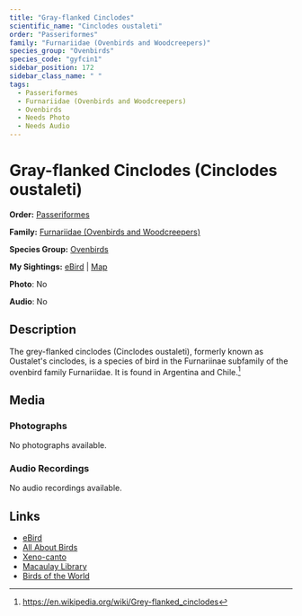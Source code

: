 ```yaml
---
title: "Gray-flanked Cinclodes"
scientific_name: "Cinclodes oustaleti"
order: "Passeriformes"
family: "Furnariidae (Ovenbirds and Woodcreepers)"
species_group: "Ovenbirds"
species_code: "gyfcin1"
sidebar_position: 172
sidebar_class_name: " "
tags: 
  - Passeriformes
  - Furnariidae (Ovenbirds and Woodcreepers)
  - Ovenbirds
  - Needs Photo
  - Needs Audio
---
```


# Gray-flanked Cinclodes (Cinclodes oustaleti)

**Order:** [Passeriformes](/tags/passeriformes)

**Family:** [Furnariidae (Ovenbirds and Woodcreepers)](/tags/furnariidae-ovenbirds-and-woodcreepers)

**Species Group:** [Ovenbirds](/tags/ovenbirds)

**My Sightings:** [eBird](https://ebird.org/lifelist?r=world&time=life&spp=gyfcin1) | [Map](/map?species_code=gyfcin1)

**Photo**: No 

**Audio**: No

## Description
The grey-flanked cinclodes (Cinclodes oustaleti), formerly known as Oustalet's cinclodes, is a species of bird in the Furnariinae subfamily of the ovenbird family Furnariidae. It is found in Argentina and Chile.[^1]

[^1]: https://en.wikipedia.org/wiki/Grey-flanked_cinclodes

## Media
### Photographs
No photographs available.

### Audio Recordings
No audio recordings available.

## Links
* [eBird](https://ebird.org/species/gyfcin1) 
* [All About Birds](https://www.allaboutbirds.org/guide/gyfcin1) 
* [Xeno-canto](https://www.xeno-canto.org/species/cinclodes-oustaleti) 
* [Macaulay Library](https://search.macaulaylibrary.org/catalog?taxonCode=gyfcin1&sort=rating_rank_desc)
* [Birds of the World](https://birdsoftheworld.org/bow/species/gyfcin1)
